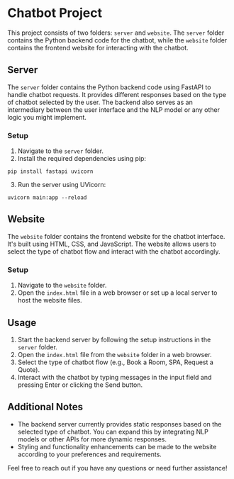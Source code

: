 # Chatbot Project

This project consists of two folders: `server` and `website`. The `server` folder contains the Python backend code for the chatbot, while the `website` folder contains the frontend website for interacting with the chatbot.

## Server

The `server` folder contains the Python backend code using FastAPI to handle chatbot requests. It provides different responses based on the type of chatbot selected by the user. The backend also serves as an intermediary between the user interface and the NLP model or any other logic you might implement.

### Setup

1. Navigate to the `server` folder.
2. Install the required dependencies using pip:

```
pip install fastapi uvicorn
```

3. Run the server using UVicorn:
```
uvicorn main:app --reload
```


## Website

The `website` folder contains the frontend website for the chatbot interface. It's built using HTML, CSS, and JavaScript. The website allows users to select the type of chatbot flow and interact with the chatbot accordingly.

### Setup

1. Navigate to the `website` folder.
2. Open the `index.html` file in a web browser or set up a local server to host the website files.

## Usage

1. Start the backend server by following the setup instructions in the `server` folder.
2. Open the `index.html` file from the `website` folder in a web browser.
3. Select the type of chatbot flow (e.g., Book a Room, SPA, Request a Quote).
4. Interact with the chatbot by typing messages in the input field and pressing Enter or clicking the Send button.

## Additional Notes

- The backend server currently provides static responses based on the selected type of chatbot. You can expand this by integrating NLP models or other APIs for more dynamic responses.
- Styling and functionality enhancements can be made to the website according to your preferences and requirements.

Feel free to reach out if you have any questions or need further assistance!